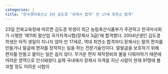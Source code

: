 ```yaml
---
categories: j
title: "한국경마축산고 3년 김도경 ‘장제사 합격’ 만 17세 최연소 합격"
---
```

23일 전북교육청에 따르면 김도경 학생이 최근 농림축산식품부가 주관하고 한국마사회가 시행한 ‘제11회 말산업 국가자격시험(장제사 3급)’에 합격했다. 2004년생인 김도경 학생은 아직 생일이 지나지 않아 만 17세로, 역대 최연소 합격자다.장제사는 말의 편자를 만들거나 말굽에 편자를 장착하는 일을 하는 전문기술인이다. 말발굽을 보호하기 위해 편자를 만들고 붙이는 일은 쉽지 않다. 무거운 편자 제작장비와 불을 다뤄야하기 때문에 어려운 영역으로 인식돼왔다.실제 국내에서 장제사 자격을 지난 사람이 현재 91명에 불과할 정도 어려운 시험이